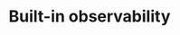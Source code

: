 ---
title: 'Built-in observability'
description: Every Ballerina program is automatically observable by any Open Telemetry tool, giving you complete control and visibility into the code’s behavior and performance.
image: 'images/screenshots-collage-final-image-transparent.png'
---
